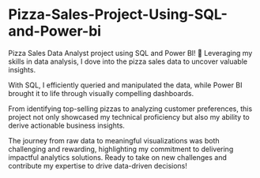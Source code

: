 # Pizza-Sales-Project-Using-SQL-and-Power-bi

Pizza Sales Data Analyst project using SQL and Power BI! 🍕 Leveraging my skills in data analysis, I dove into the pizza sales data to uncover valuable insights. 

With SQL, I efficiently queried and manipulated the data, while Power BI brought it to life through visually compelling dashboards. 

From identifying top-selling pizzas to analyzing customer preferences, this project not only showcased my technical proficiency but also my ability to derive actionable business insights. 

The journey from raw data to meaningful visualizations was both challenging and rewarding, highlighting my commitment to delivering impactful analytics solutions. Ready to take on new challenges and contribute my expertise to drive data-driven decisions!
